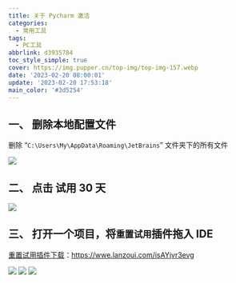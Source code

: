 ```yaml
---
title: 关于 Pycharm 激活
categories:
  - 常用工具
tags:
  - PC工具
abbrlink: d3935784
toc_style_simple: true
cover: https://img.pupper.cn/top-img/top-img-157.webp
date: '2023-02-20 08:00:01'
update: '2023-02-20 17:53:18'
main_color: '#3d5254'
---
```


## 一、 删除本地配置文件

删除 “`C:\Users\My\AppData\Roaming\JetBrains`” 文件夹下的所有文件

![](https://img.pupper.cn/img/20220726111902.png)

## 二、 点击 试用 30 天

![](https://img.pupper.cn/img/20220726111924.png)

## 三、 打开一个项目，将`重置试用`插件拖入 IDE

[重置试用插件下载](https://wwe.lanzoui.com/isAYjvr3evg)：https://wwe.lanzoui.com/isAYjvr3evg

![](https://img.pupper.cn/img/20220726112000.png)
![](https://img.pupper.cn/img/20220726112023.png)
![](https://img.pupper.cn/img/20220726112044.png)
